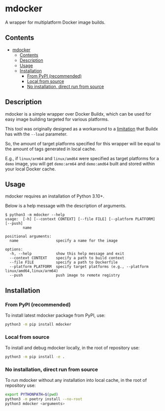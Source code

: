 # mdocker

A wrapper for multiplatform Docker image builds.

## Contents

- [mdocker](#mdocker)
  - [Contents](#contents)
  - [Description](#description)
  - [Usage](#usage)
  - [Installation](#installation)
    - [From PyPI (recommended)](#from-pypi-recommended)
    - [Local from source](#local-from-source)
    - [No installation, direct run from source](#no-installation-direct-run-from-source)

## Description

mdocker is a simple wrapper over Docker Buildx, which can be used for easy image building targeted for various platforms.

This tool was originally designed as a workaround to a [limitation](https://github.com/docker/buildx/issues/59) that Buildx has with the `--load` parameter.

So, the amount of target platforms specified for this wrapper will be equal to the amount of tags generated in local cache.

E.g., if `linux/arm64` and `linux/amd64` were specified as target platforms for a `demo` image, you will get `demo:arm64` and `demo:amd64` built and stored within your local Docker cache.

## Usage

mdocker requires an installation of Python 3.10+.

Below is a help message with the description of arguments.

```help
$ python3 -m mdocker --help
usage:  [-h] [--context CONTEXT] [--file FILE] [--platform PLATFORM] [--push]
        name

positional arguments:
  name                 specify a name for the image

options:
  -h, --help           show this help message and exit
  --context CONTEXT    specify a path to build context
  --file FILE          specify a path to Dockerfile
  --platform PLATFORM  specify target platforms (e.g., --platform linux/amd64,linux/arm64)
  --push               push image to remote registry
```

## Installation

### From PyPI (recommended)

To install latest mdocker package from PyPI, use:

```sh
python3 -m pip install mdocker
```

### Local from source

To install and debug mdocker locally, in the root of repository use:

```sh
python3 -m pip install -e .
```

### No installation, direct run from source

To run mdocker without any installation into local cache, in the root of repository use:

```sh
export PYTHONPATH=$(pwd)
python3 -m poetry install --no-root
python3 mdocker <arguments>
```
